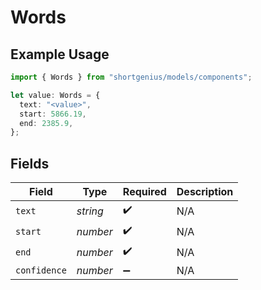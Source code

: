 # Words

## Example Usage

```typescript
import { Words } from "shortgenius/models/components";

let value: Words = {
  text: "<value>",
  start: 5866.19,
  end: 2385.9,
};
```

## Fields

| Field              | Type               | Required           | Description        |
| ------------------ | ------------------ | ------------------ | ------------------ |
| `text`             | *string*           | :heavy_check_mark: | N/A                |
| `start`            | *number*           | :heavy_check_mark: | N/A                |
| `end`              | *number*           | :heavy_check_mark: | N/A                |
| `confidence`       | *number*           | :heavy_minus_sign: | N/A                |